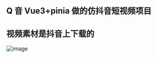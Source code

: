 ## Q 音 Vue3+pinia 做的仿抖音短视频项目

## 视频素材是抖音上下载的
![image](https://github.com/SnowCyans/QQShortVideo/assets/103496604/00c44a34-229d-4138-b5c4-e2ab136c4123)
